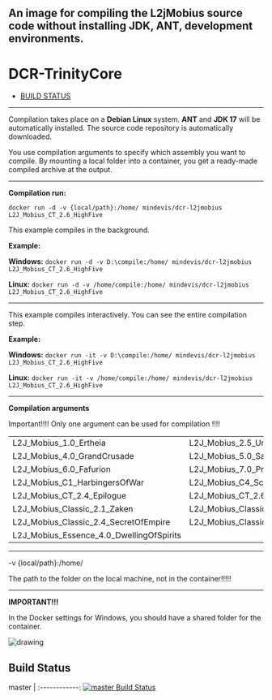An image for compiling the **L2jMobius** source code without installing **JDK**, **ANT**, **development environments**.
----
# DCR-TrinityCore

* [BUILD STATUS](#build-status)

----
Compilation takes place on a **Debian Linux** system.
**ANT** and **JDK 17** will be automatically installed.
The source code repository is automatically downloaded.

You use compilation arguments to specify which assembly you want to compile.
By mounting a local folder into a container, you get a ready-made compiled archive at the output.

----

**Compilation run:**

`docker run -d -v {local/path}:/home/ mindevis/dcr-l2jmobius L2J_Mobius_CT_2.6_HighFive`

This example compiles in the background.

**Example:**

**Windows:** `docker run -d -v D:\compile:/home/ mindevis/dcr-l2jmobius L2J_Mobius_CT_2.6_HighFive`

**Linux:** `docker run -d -v /home/compile:/home/ mindevis/dcr-l2jmobius L2J_Mobius_CT_2.6_HighFive`

----

This example compiles interactively. You can see the entire compilation step.

**Example:**

**Windows:** `docker run -it -v D:\compile:/home/ mindevis/dcr-l2jmobius L2J_Mobius_CT_2.6_HighFive`

**Linux:** `docker run -it -v /home/compile:/home/ mindevis/dcr-l2jmobius L2J_Mobius_CT_2.6_HighFive`

----

**Compilation arguments**

Important!!!! Only one argument can be used for compilation !!!!

<table border="0">
<tr>
<td>L2J_Mobius_1.0_Ertheia</td>
<td>L2J_Mobius_2.5_Underground</td>
<td>L2J_Mobius_3.0_Helios</td>
</tr>
<tr>
<td>L2J_Mobius_4.0_GrandCrusade</td>
<td>L2J_Mobius_5.0_Salvation</td>
<td>L2J_Mobius_5.5_EtinasFate</td>
</tr>
<tr>
<td>L2J_Mobius_6.0_Fafurion</td>
<td>L2J_Mobius_7.0_PreludeOfWar</td>
<td>L2J_Mobius_8.0_Homunculus</td>
</tr>
<tr>
<td>L2J_Mobius_C1_HarbingersOfWar</td>
<td>L2J_Mobius_C4_ScionsOfDestiny</td>
<td>L2J_Mobius_C6_Interlude</td>
</tr>
<tr>
<td>L2J_Mobius_CT_2.4_Epilogue</td>
<td>L2J_Mobius_CT_2.6_HighFive</td>
<td>L2J_Mobius_Classic_2.0_Saviors</td>
</tr>
<tr>
<td>L2J_Mobius_Classic_2.1_Zaken</td>
<td>L2J_Mobius_Classic_2.2_Antharas</td>
<td>L2J_Mobius_Classic_2.3_SevenSigns</td>
</tr>
<tr>
<td>L2J_Mobius_Classic_2.4_SecretOfEmpire</td>
<td>L2J_Mobius_Classic_3.0_TheKamael</td>
<td>L2J_Mobius_Classic_Interlude</td>
</tr>
<tr>
<td>L2J_Mobius_Essence_4.0_DwellingOfSpirits</td>
</tr>
</table>

----

-v {local/path}:/home/

The path to the folder on the local machine, not in the container!!!!!

----

**IMPORTANT!!!**

In the Docker settings for Windows, you should have a shared folder for the container.

<img src="https://i.imgur.com/WUdGfHB.png" alt="drawing" />

## Build Status

master |
:------------:
[![master Build Status](https://travis-ci.com/mindevis/dcr-l2jmobius.svg?branch=master)](https://travis-ci.com/mindevis/dcr-l2jmobius)
